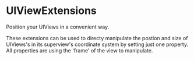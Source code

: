 # UIViewExtensions
Position your UIViews in a convenient way.

These extensions can be used to directy manipulate the postion and size of UIViews's in its superview's coordinate system by setting just one property. All properties are using the 'frame' of the view to manipulate.